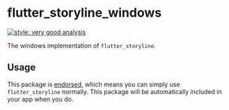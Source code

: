 # flutter_storyline_windows

[![style: very good analysis][very_good_analysis_badge]][very_good_analysis_link]

The windows implementation of `flutter_storyline`.

## Usage

This package is [endorsed][endorsed_link], which means you can simply use `flutter_storyline`
normally. This package will be automatically included in your app when you do.

[endorsed_link]: https://flutter.dev/docs/development/packages-and-plugins/developing-packages#endorsed-federated-plugin
[very_good_analysis_badge]: https://img.shields.io/badge/style-very_good_analysis-B22C89.svg
[very_good_analysis_link]: https://pub.dev/packages/very_good_analysis
